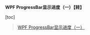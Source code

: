 **WPF ProgressBar显示进度（一）【转】**

[toc]

> [WPF ProgressBar显示进度（一）](https://blog.csdn.net/sunny906/article/details/34423453)